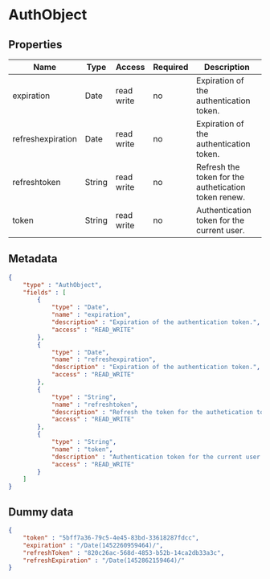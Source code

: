 AuthObject
==

## Properties

| Name              | Type   | Access     | Required | Description                                          |
|-------------------|--------|------------|----------|------------------------------------------------------|
| expiration        | Date   | read write | no       | Expiration of the authentication token.              |
| refreshexpiration | Date   | read write | no       | Expiration of the authentication token.              |
| refreshtoken      | String | read write | no       | Refresh the token for the authetication token renew. |
| token             | String | read write | no       | Authentication token for the current user.           |

## Metadata

```JSON
{
	"type" : "AuthObject",
	"fields" : [
		{
			"type" : "Date",
			"name" : "expiration",
			"description" : "Expiration of the authentication token.",
			"access" : "READ_WRITE"
		},
		{
			"type" : "Date",
			"name" : "refreshexpiration",
			"description" : "Expiration of the authentication token.",
			"access" : "READ_WRITE"
		},
		{
			"type" : "String",
			"name" : "refreshtoken",
			"description" : "Refresh the token for the authetication token renew.",
			"access" : "READ_WRITE"
		},
		{
			"type" : "String",
			"name" : "token",
			"description" : "Authentication token for the current user.",
			"access" : "READ_WRITE"
		}
	]
}
```

## Dummy data

```JSON
{
	"token" : "5bff7a36-79c5-4e45-83bd-33618287fdcc",
	"expiration" : "/Date(1452260959464)/",
	"refreshToken" : "820c26ac-568d-4853-b52b-14ca2db33a3c",
	"refreshExpiration" : "/Date(1452862159464)/"
}
```
